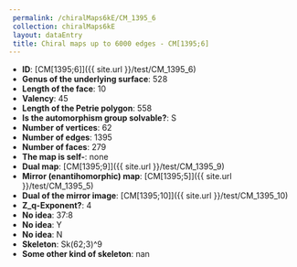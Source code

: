 ```yaml
--- 
 permalink: /chiralMaps6kE/CM_1395_6 
 collection: chiralMaps6kE
 layout: dataEntry
 title: Chiral maps up to 6000 edges - CM[1395;6]
---
```


- **ID**: [CM[1395;6]]({{ site.url }}/test/CM_1395_6)
- **Genus of the underlying surface**: 528
- **Length of the face**: 10
- **Valency**: 45
- **Length of the Petrie polygon**: 558
- **Is the automorphism group solvable?**: S
- **Number of vertices**: 62
- **Number of edges**: 1395
- **Number of faces**: 279
- **The map is self-**: none
- **Dual map**: [CM[1395;9]]({{ site.url }}/test/CM_1395_9)
- **Mirror (enantihomorphic) map**: [CM[1395;5]]({{ site.url }}/test/CM_1395_5)
- **Dual of the mirror image**: [CM[1395;10]]({{ site.url }}/test/CM_1395_10)
- **Z_q-Exponent?**: 4
- **No idea**:  37:8
- **No idea**: Y
- **No idea**: N
- **Skeleton**: Sk(62;3)^9
- **Some other kind of skeleton**: nan
